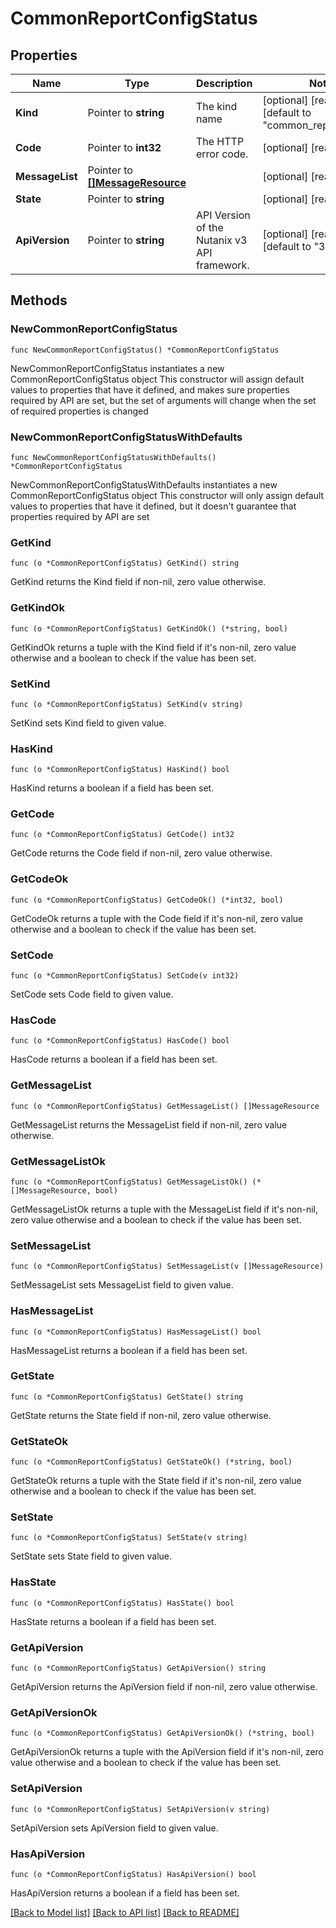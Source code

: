 # CommonReportConfigStatus

## Properties

Name | Type | Description | Notes
------------ | ------------- | ------------- | -------------
**Kind** | Pointer to **string** | The kind name | [optional] [readonly] [default to "common_report_config"]
**Code** | Pointer to **int32** | The HTTP error code. | [optional] [readonly] 
**MessageList** | Pointer to [**[]MessageResource**](MessageResource.md) |  | [optional] [readonly] 
**State** | Pointer to **string** |  | [optional] [readonly] 
**ApiVersion** | Pointer to **string** | API Version of the Nutanix v3 API framework. | [optional] [readonly] [default to "3.1.0"]

## Methods

### NewCommonReportConfigStatus

`func NewCommonReportConfigStatus() *CommonReportConfigStatus`

NewCommonReportConfigStatus instantiates a new CommonReportConfigStatus object
This constructor will assign default values to properties that have it defined,
and makes sure properties required by API are set, but the set of arguments
will change when the set of required properties is changed

### NewCommonReportConfigStatusWithDefaults

`func NewCommonReportConfigStatusWithDefaults() *CommonReportConfigStatus`

NewCommonReportConfigStatusWithDefaults instantiates a new CommonReportConfigStatus object
This constructor will only assign default values to properties that have it defined,
but it doesn't guarantee that properties required by API are set

### GetKind

`func (o *CommonReportConfigStatus) GetKind() string`

GetKind returns the Kind field if non-nil, zero value otherwise.

### GetKindOk

`func (o *CommonReportConfigStatus) GetKindOk() (*string, bool)`

GetKindOk returns a tuple with the Kind field if it's non-nil, zero value otherwise
and a boolean to check if the value has been set.

### SetKind

`func (o *CommonReportConfigStatus) SetKind(v string)`

SetKind sets Kind field to given value.

### HasKind

`func (o *CommonReportConfigStatus) HasKind() bool`

HasKind returns a boolean if a field has been set.

### GetCode

`func (o *CommonReportConfigStatus) GetCode() int32`

GetCode returns the Code field if non-nil, zero value otherwise.

### GetCodeOk

`func (o *CommonReportConfigStatus) GetCodeOk() (*int32, bool)`

GetCodeOk returns a tuple with the Code field if it's non-nil, zero value otherwise
and a boolean to check if the value has been set.

### SetCode

`func (o *CommonReportConfigStatus) SetCode(v int32)`

SetCode sets Code field to given value.

### HasCode

`func (o *CommonReportConfigStatus) HasCode() bool`

HasCode returns a boolean if a field has been set.

### GetMessageList

`func (o *CommonReportConfigStatus) GetMessageList() []MessageResource`

GetMessageList returns the MessageList field if non-nil, zero value otherwise.

### GetMessageListOk

`func (o *CommonReportConfigStatus) GetMessageListOk() (*[]MessageResource, bool)`

GetMessageListOk returns a tuple with the MessageList field if it's non-nil, zero value otherwise
and a boolean to check if the value has been set.

### SetMessageList

`func (o *CommonReportConfigStatus) SetMessageList(v []MessageResource)`

SetMessageList sets MessageList field to given value.

### HasMessageList

`func (o *CommonReportConfigStatus) HasMessageList() bool`

HasMessageList returns a boolean if a field has been set.

### GetState

`func (o *CommonReportConfigStatus) GetState() string`

GetState returns the State field if non-nil, zero value otherwise.

### GetStateOk

`func (o *CommonReportConfigStatus) GetStateOk() (*string, bool)`

GetStateOk returns a tuple with the State field if it's non-nil, zero value otherwise
and a boolean to check if the value has been set.

### SetState

`func (o *CommonReportConfigStatus) SetState(v string)`

SetState sets State field to given value.

### HasState

`func (o *CommonReportConfigStatus) HasState() bool`

HasState returns a boolean if a field has been set.

### GetApiVersion

`func (o *CommonReportConfigStatus) GetApiVersion() string`

GetApiVersion returns the ApiVersion field if non-nil, zero value otherwise.

### GetApiVersionOk

`func (o *CommonReportConfigStatus) GetApiVersionOk() (*string, bool)`

GetApiVersionOk returns a tuple with the ApiVersion field if it's non-nil, zero value otherwise
and a boolean to check if the value has been set.

### SetApiVersion

`func (o *CommonReportConfigStatus) SetApiVersion(v string)`

SetApiVersion sets ApiVersion field to given value.

### HasApiVersion

`func (o *CommonReportConfigStatus) HasApiVersion() bool`

HasApiVersion returns a boolean if a field has been set.


[[Back to Model list]](../README.md#documentation-for-models) [[Back to API list]](../README.md#documentation-for-api-endpoints) [[Back to README]](../README.md)


